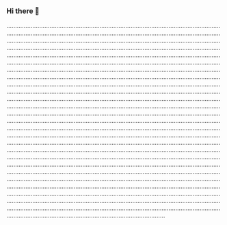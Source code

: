 ### Hi there 👋

....................................................................................................................................................................................................................................................................................................................................................................................................................................................................................................................................................................................................................................................................................................................................................................................................................................................................................................................................................................................................................................................................................................................................................................................................................................................................................................................................................................................................................................................................................................................................................................................................................................................................................................................................................................................................................................................................................................................................................................................................................................................................................................................................................................................................................................................................................................................................................................................................................................................................................................................................................................................................................................................................................................................................................................................................................................................................................................................................................................................................................................................................................................................................................................................................................................................................................................................................................................................................................................................